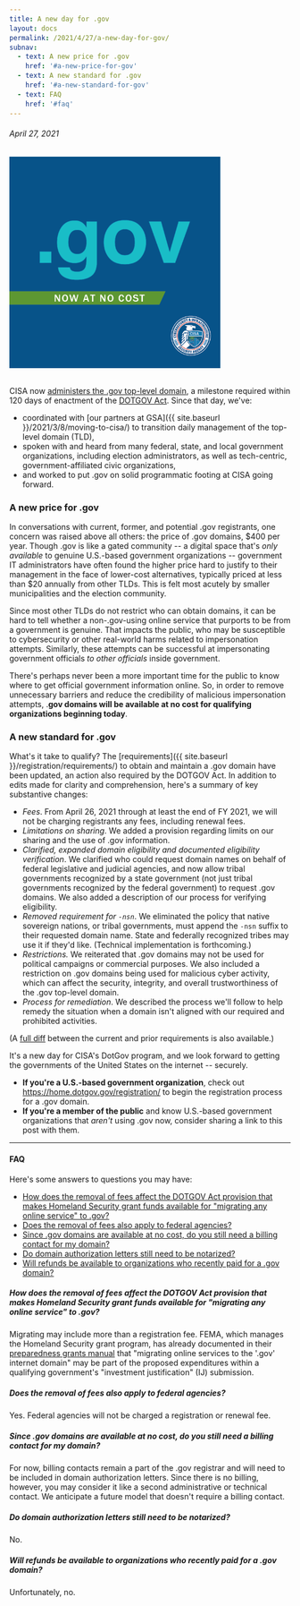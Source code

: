 ```yaml
---
title: A new day for .gov
layout: docs
permalink: /2021/4/27/a-new-day-for-gov/
subnav:
  - text: A new price for .gov
    href: '#a-new-price-for-gov'
  - text: A new standard for .gov
    href: '#a-new-standard-for-gov'
  - text: FAQ
    href: '#faq'
---
```

###### April 27, 2021

<img src="/assets/img/gov-no-cost.png" alt=".gov, now at no cost" style="max-width:75%;height:auto;margin:0 15px 15px 0"/>

CISA now [administers the .gov top-level domain](https://www.iana.org/domains/root/db/gov.html), a milestone required within 120 days of enactment of the [DOTGOV Act](https://www.congress.gov/bill/116th-congress/house-bill/133/text/enr#:~:text=dotgov). Since that day, we've:

-   coordinated with [our partners at GSA]({{ site.baseurl }}/2021/3/8/moving-to-cisa/) to transition daily management of the top-level domain (TLD),
-   spoken with and heard from many federal, state, and local government organizations, including election administrators, as well as tech-centric, government-affiliated civic organizations,
-   and worked to put .gov on solid programmatic footing at CISA going forward.

### A new price for .gov

In conversations with current, former, and potential .gov registrants, one concern was raised above all others: the price of .gov domains, $400 per year. Though .gov is like a gated community -- a digital space that's *only available* to genuine U.S.-based government organizations -- government IT administrators have often found the higher price hard to justify to their management in the face of lower-cost alternatives, typically priced at less than $20 annually from other TLDs. This is felt most acutely by smaller municipalities and the election community.

Since most other TLDs do not restrict who can obtain domains, it can be hard to tell whether a non-.gov-using online service that purports to be from a government is genuine. That impacts the public, who may be susceptible to cybersecurity or other real-world harms related to impersonation attempts. Similarly, these attempts can be successful at impersonating government officials *to other officials* inside government.

There's perhaps never been a more important time for the public to know where to get official government information online. So, in order to remove unnecessary barriers and reduce the credibility of malicious impersonation attempts, .**gov domains will be available at no cost for qualifying organizations beginning today**.

### A new standard for .gov

What's it take to qualify? The [requirements]({{ site.baseurl }}/registration/requirements/) to obtain and maintain a .gov domain have been updated, an action also required by the DOTGOV Act. In addition to edits made for clarity and comprehension, here's a summary of key substantive changes:

-   *Fees*. From April 26, 2021 through at least the end of FY 2021, we will not be charging registrants any fees, including renewal fees.
-   *Limitations on sharing*. We added a provision regarding limits on our sharing and the use of .gov information.
-   *Clarified, expanded domain eligibility and documented eligibility verification*. We clarified who could request domain names on behalf of federal legislative and judicial agencies, and now allow tribal governments recognized by a state government (not just tribal governments recognized by the federal government) to request .gov domains. We also added a description of our process for verifying eligibility.
-   *Removed requirement for `-nsn`*. We eliminated the policy that native sovereign nations, or tribal governments, must append the `-nsn` suffix to their requested domain name. State and federally recognized tribes may use it if they'd like. (Technical implementation is forthcoming.)
-   *Restrictions.* We reiterated that .gov domains may not be used for political campaigns or commercial purposes. We also included a restriction on .gov domains being used for malicious cyber activity, which can affect the security, integrity, and overall trustworthiness of the .gov top-level domain.
-   *Process for remediation*. We described the process we'll follow to help remedy the situation when a domain isn't aligned with our required and prohibited activities.

(A [full diff](https://github.com/cisagov/dotgov-home/commit/b1dfd07cfbcf921ecdffc0770df5c299e14eb620#diff-a58efcd1362468ba1e4223bbe7589f3bc04d07eca0fe0070e5f4bc488ac5c744) between the current and prior requirements is also available.)

It's a new day for CISA's DotGov program, and we look forward to getting the governments of the United States on the internet -- securely.

-   **If you're a U.S.-based government organization**, check out <https://home.dotgov.gov/registration/> to begin the registration process for a .gov domain.
-   **If you're a member of the public** and know U.S.-based government organizations that *aren't* using .gov now, consider sharing a link to this post with them.

---

#### FAQ
Here's some answers to questions you may have:

* [How does the removal of fees affect the DOTGOV Act provision that makes Homeland Security grant funds available for "migrating any online service" to .gov?](#how-does-the-removal-of-fees-affect-the-dotgov-act-provision-that-makes-homeland-security-grant-funds-available-for-migrating-any-online-service-to-gov)
* [Does the removal of fees also apply to federal agencies?](#does-the-removal-of-fees-also-apply-to-federal-agencies)
* [Since .gov domains are available at no cost, do you still need a billing contact for my domain?](#since-gov-domains-are-available-at-no-cost-do-you-still-need-a-billing-contact-for-my-domain)
* [Do domain authorization letters still need to be notarized?](#do-domain-authorization-letters-still-need-to-be-notarized)
* [Will refunds be available to organizations who recently paid for a .gov domain?](#will-refunds-be-available-to-organizations-who-recently-paid-for-a-gov-domain)

##### How does the removal of fees affect the DOTGOV Act provision that makes Homeland Security grant funds available for "migrating any online service" to .gov?

Migrating may include more than a registration fee. FEMA, which manages the Homeland Security grant program, has already documented in their [preparedness grants manual](https://www.fema.gov/sites/default/files/documents/FEMA_2021-Preparedness-Grants-Manual_02-19-2021.pdf#page=50) that "migrating online services to the '.gov' internet domain" may be part of the proposed expenditures within a qualifying government's "investment justification" (IJ) submission.

##### Does the removal of fees also apply to federal agencies?

Yes. Federal agencies will not be charged a registration or renewal fee.

##### Since .gov domains are available at no cost, do you still need a billing contact for my domain?

For now, billing contacts remain a part of the .gov registrar and will need to be included in domain authorization letters. Since there is no billing, however, you may consider it like a second administrative or technical contact. We anticipate a future model that doesn't require a billing contact.

##### Do domain authorization letters still need to be notarized?

No.

##### Will refunds be available to organizations who recently paid for a .gov domain?

Unfortunately, no.
